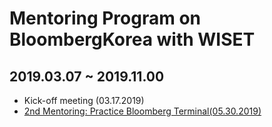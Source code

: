 # Mentoring Program on BloombergKorea with WISET
## 2019.03.07 ~ 2019.11.00
* Kick-off meeting (03.17.2019)
* [2nd Mentoring: Practice Bloomberg Terminal(05.30.2019)](https://github.com/jeongyoonlee2015/joy-BackTotheFuture/blob/master/BloombergKorea_WISET/2ndMeeting.md)
